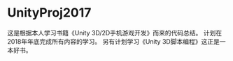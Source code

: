# UnityProj2017
这是根据本人学习书籍《Unity 3D/2D手机游戏开发》而来的代码总结。
计划在2018年年底完成所有内容的学习。
另有计划学习《Unity 3D脚本编程》这正是一本好书。

